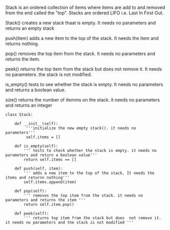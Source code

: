Stack is an ordered collection of items where items are add to and removed from the end called the "top". Stacks are ordered LIFO i.e. Last In First Out.

Stack() creates a new stack thaat is empty. It needs no parameters and returns an empty stack

push(item)  adds a new item to the top of the stack. It needs the item and returns nothing.

pop() removes the top item from the stack. It needs no parameters and returns the item.

peek() returns the top  item from the stack but does not remove it. It needs no parameters. the stack is not modified.

is_empty() tests to see whether the stack is empty. It needs no parameters and returns a boolean value.

size() returns the number of itemms on the stack. it needs no parameters and returns an integer




	class Stack:

		def __init__(self):
			 '''initialize the new empty stack(). it needs no parameters'''
			 self.items = []

		def is_empty(self):
			''' tests to check whether the stack is empty. it needs no parameters and return a boolean value'''
			return self.items == []

		def push(self, item):
			''' adds a new item to the top of the stack. It needs the items and returnn nothing'''
			self.items.append(item)

		def pop(self):
			''' removes the top item from the stack. it needs no parameters and returns the item '''
			return self.item.pop()

		def peek(self):
			''' returns top item from the stack but does  not remove it. it needs no parameters and the stack is not modified '''
			

